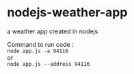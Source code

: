 # nodejs-weather-app
a weather app created in nodejs

Command to run code : 
<br/>
<code>node app.js -a 94116 </code>
<br/>
or
<br/>
<code>node app.js --address 94116 </code>
<br/>
